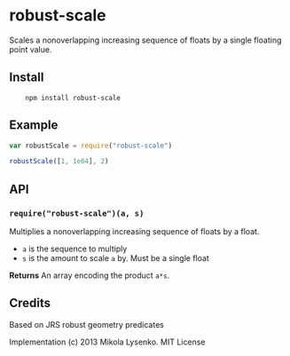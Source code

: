 robust-scale
============
Scales a nonoverlapping increasing sequence of floats by a single floating point value.

## Install

		npm install robust-scale
		
## Example

```javascript
var robustScale = require("robust-scale")

robustScale([1, 1e64], 2)
```

## API

### `require("robust-scale")(a, s)`
Multiplies a nonoverlapping increasing sequence of floats by a float.

* `a` is the sequence to multiply
* `s` is the amount to scale `a` by.  Must be a single float

**Returns** An array encoding the product `a*s`.

## Credits
Based on JRS robust geometry predicates

Implementation (c) 2013 Mikola Lysenko. MIT License
